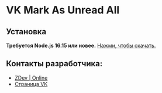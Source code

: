 # VK Mark As Unread All

## Установка

**Требуется Node.js 16.15 или новее.**
[Нажми, чтобы скачать.](https://nodejs.org/en/)

## Контакты разработчика:

* [ZDev | Online](https://t.me/zdev_online)
* [Страница VK](https://vk.com/id171745503)